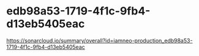 # edb98a53-1719-4f1c-9fb4-d13eb5405eac
https://sonarcloud.io/summary/overall?id=iamneo-production_edb98a53-1719-4f1c-9fb4-d13eb5405eac
